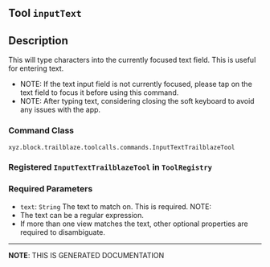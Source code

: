 ## Tool `inputText`

## Description
This will type characters into the currently focused text field. This is useful for entering text.
- NOTE: If the text input field is not currently focused, please tap on the text field to focus it before using this command.
- NOTE: After typing text, considering closing the soft keyboard to avoid any issues with the app.

### Command Class
`xyz.block.trailblaze.toolcalls.commands.InputTextTrailblazeTool`

### Registered `InputTextTrailblazeTool` in `ToolRegistry`
### Required Parameters
- `text`: `String`
  The text to match on. This is required.
NOTE:
- The text can be a regular expression.
- If more than one view matches the text, other optional properties are required to disambiguate.



<hr/>

**NOTE**: THIS IS GENERATED DOCUMENTATION